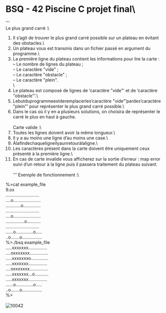 # BSQ - 42 Piscine C projet final\
'''
\
Le plus grand carré :\
  1. Il s’agit de trouver le plus grand carré possible sur un plateau en évitant des obstacles.\
  2. Un plateau vous est transmis dans un fichier passé en argument du programme.\
  3. La première ligne du plateau contient les informations pour lire la carte :\
    – Le nombre de lignes du plateau ;\
    – Le caractère "vide" ;\
    – Le caractère "obstacle" ;\
    – Le caractère "plein".\
\
  4. Le plateau est composé de lignes de ’caractère "vide"’ et de ’caractère "obstacle"’.\
  5. Lebutduprogrammeestderemplacerles’caractère "vide"’pardes’caractère "plein"’ pour représenter le plus grand carré possible.\
  6. Dans le cas où il y en a plusieurs solutions, on choisira de représenter le carré le plus en haut à gauche.\
\
Carte valide :\
  1. Toutes les lignes doivent avoir la même longueur.\
  2. Il y a au moins une ligne d’au moins une case.\
  3. Àlafindechaqueligneilyaunretouràlaligne.\
  4. Les caractères présent dans la carte doivent être uniquement ceux présenté à la première ligne.\
  5. En cas de carte invalide vous afficherez sur la sortie d’erreur : map error suivi d’un retour à la ligne puis il passera traitement du plateau suivant.\
\
'''
Exemple de fonctionnement :\

%>cat example_file\
9.ox\
...........................\
....o......................\
............o..............\
...........................\
....o......................\
...............o...........\
...........................\
......o..............o.....\
..o.......o................\
%>./bsq example_file\
.....xxxxxxx...............\
....oxxxxxxx...............\
.....xxxxxxxo..............\
.....xxxxxxx...............\
....oxxxxxxx...............\
.....xxxxxxx...o...........\
.....xxxxxxx...............\
......o..............o.....\
..o.......o................\
%>\
\
![10042](https://user-images.githubusercontent.com/52048966/113505196-96c57a00-953d-11eb-9be8-a3a58cadf38f.png)
